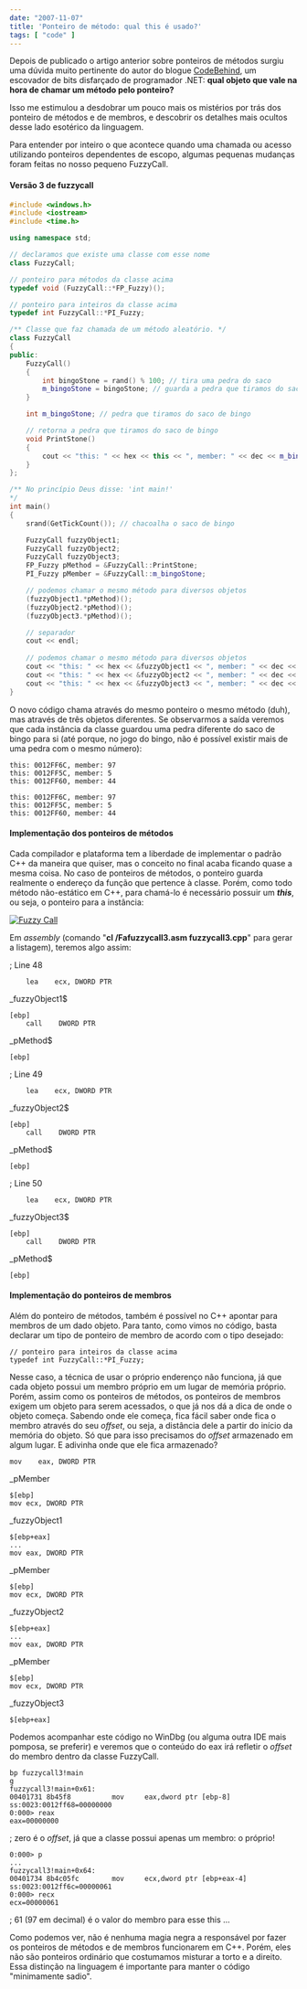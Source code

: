 ```yaml
---
date: "2007-11-07"
title: 'Ponteiro de método: qual this é usado?'
tags: [ "code" ]
---
```

Depois de publicado o artigo anterior sobre ponteiros de métodos surgiu uma dúvida muito pertinente do autor do blogue [CodeBehind](http://codebehind.wordpress.com/), um escovador de bits disfarçado de programador .NET: **qual objeto que vale na hora de chamar um método pelo ponteiro?**

Isso me estimulou a desdobrar um pouco mais os mistérios por trás dos ponteiro de métodos e de membros, e descobrir os detalhes mais ocultos desse lado esotérico da linguagem.

Para entender por inteiro o que acontece quando uma chamada ou acesso utilizando ponteiros dependentes de escopo, algumas pequenas mudanças foram feitas no nosso pequeno FuzzyCall.

#### Versão 3 de fuzzycall

```cpp
#include <windows.h>
#include <iostream>
#include <time.h>

using namespace std;

// declaramos que existe uma classe com esse nome
class FuzzyCall;

// ponteiro para métodos da classe acima
typedef void (FuzzyCall::*FP_Fuzzy)();

// ponteiro para inteiros da classe acima
typedef int FuzzyCall::*PI_Fuzzy;

/** Classe que faz chamada de um método aleatório. */
class FuzzyCall
{
public:
	FuzzyCall()
	{
		int bingoStone = rand() % 100; // tira uma pedra do saco
		m_bingoStone = bingoStone; // guarda a pedra que tiramos do saco
	}

	int m_bingoStone; // pedra que tiramos do saco de bingo

	// retorna a pedra que tiramos do saco de bingo
	void PrintStone()
	{
		cout << "this: " << hex << this << ", member: " << dec << m_bingoStone << endl;
	}
};

/** No princípio Deus disse: 'int main!'
*/
int main()
{
	srand(GetTickCount()); // chacoalha o saco de bingo

	FuzzyCall fuzzyObject1;
	FuzzyCall fuzzyObject2;
	FuzzyCall fuzzyObject3;
	FP_Fuzzy pMethod = &FuzzyCall::PrintStone;
	PI_Fuzzy pMember = &FuzzyCall::m_bingoStone;

	// podemos chamar o mesmo método para diversos objetos
	(fuzzyObject1.*pMethod)();
	(fuzzyObject2.*pMethod)();
	(fuzzyObject3.*pMethod)();

	// separador
	cout << endl;
	
	// podemos chamar o mesmo método para diversos objetos
	cout << "this: " << hex << &fuzzyObject1 << ", member: " << dec << fuzzyObject1.*pMember << endl;
	cout << "this: " << hex << &fuzzyObject2 << ", member: " << dec << fuzzyObject2.*pMember << endl;
	cout << "this: " << hex << &fuzzyObject3 << ", member: " << dec << fuzzyObject3.*pMember << endl;
} 

```

O novo código chama através do mesmo ponteiro o mesmo método (duh), mas através de três objetos diferentes. Se observarmos a saída veremos que cada instância da classe guardou uma pedra diferente do saco de bingo para si (até porque, no jogo do bingo, não é possível existir mais de uma pedra com o mesmo número):

    
    this: 0012FF6C, member: 97
    this: 0012FF5C, member: 5
    this: 0012FF60, member: 44
    
    this: 0012FF6C, member: 97
    this: 0012FF5C, member: 5
    this: 0012FF60, member: 44

#### Implementação dos ponteiros de métodos

Cada compilador e plataforma tem a liberdade de implementar o padrão C++ da maneira que quiser, mas o conceito no final acaba ficando quase a mesma coisa. No caso de ponteiros de métodos, o ponteiro guarda realmente o endereço da função que pertence à classe. Porém, como todo método não-estático em C++, para chamá-lo é necessário possuir um **_this_**, ou seja, o ponteiro para a instância:

[![Fuzzy Call](/images/rdyYiGX.gif)](/images/rdyYiGX.gif)

Em _assembly_ (comando "**cl /Fafuzzycall3.asm fuzzycall3.cpp**" para gerar a listagem), teremos algo assim:

; Line 48

    
        lea    ecx, DWORD PTR

_fuzzyObject1$

    
    [ebp]
        call    DWORD PTR

_pMethod$

    
    [ebp]

; Line 49

    
        lea    ecx, DWORD PTR

_fuzzyObject2$

    
    [ebp]
        call    DWORD PTR

_pMethod$

    
    [ebp]

; Line 50

    
        lea    ecx, DWORD PTR

_fuzzyObject3$

    
    [ebp]
        call    DWORD PTR

_pMethod$

    
    [ebp]

#### Implementação do ponteiros de membros

Além do ponteiro de métodos, também é possível no C++ apontar para membros de um dado objeto. Para tanto, como vimos no código, basta declarar um tipo de ponteiro de membro de acordo com o tipo desejado:

    
    // ponteiro para inteiros da classe acima
    typedef int FuzzyCall::*PI_Fuzzy;

Nesse caso, a técnica de usar o próprio enderenço não funciona, já que cada objeto possui um membro próprio em um lugar de memória próprio. Porém, assim como os ponteiros de métodos, os ponteiros de membros exigem um objeto para serem acessados, o que já nos dá a dica de onde o objeto começa. Sabendo onde ele começa, fica fácil saber onde fica o membro através do seu _offset_, ou seja, a distância dele a partir do início da memória do objeto. Só que para isso precisamos do _offset_ armazenado em algum lugar. E adivinha onde que ele fica armazenado?

    
    mov    eax, DWORD PTR

_pMember

    
    $[ebp]
    mov ecx, DWORD PTR

_fuzzyObject1

    
    $[ebp+eax]
    ...
    mov eax, DWORD PTR

_pMember

    
    $[ebp]
    mov ecx, DWORD PTR

_fuzzyObject2

    
    $[ebp+eax]
    ...
    mov eax, DWORD PTR

_pMember

    
    $[ebp]
    mov ecx, DWORD PTR

_fuzzyObject3

    
    $[ebp+eax]

Podemos acompanhar este código no WinDbg (ou alguma outra IDE mais pomposa, se preferir) e veremos que o conteúdo do eax irá refletir o _offset_ do membro dentro da classe FuzzyCall.

    
    bp fuzzycall3!main
    g
    fuzzycall3!main+0x61:
    00401731 8b45f8          mov     eax,dword ptr [ebp-8] ss:0023:0012ff68=00000000
    0:000> reax
    eax=00000000

; zero é o _offset_, já que a classe possui apenas um membro: o próprio!

    
    0:000> p
    ...
    fuzzycall3!main+0x64:
    00401734 8b4c05fc        mov     ecx,dword ptr [ebp+eax-4] ss:0023:0012ff6c=00000061
    0:000> recx
    ecx=00000061

; 61 (97 em decimal) é o valor do membro para esse this ...

Como podemos ver, não é nenhuma magia negra a responsável por fazer os ponteiros de métodos e de membros funcionarem em C++. Porém, eles não são ponteiros ordinário que costumamos misturar a torto e a direito. Essa distinção na linguagem é importante para manter o código "minimamente sadio".
